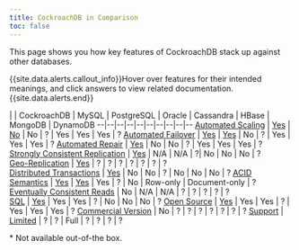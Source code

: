 ```yaml
---
title: CockroachDB in Comparison
toc: false
---
```


<script>
$(document).ready(function(){
    $('[data-toggle="tooltip"]').tooltip();   
});
</script>

This page shows you how key features of CockroachDB stack up against other databases. 

{{site.data.alerts.callout_info}}Hover over features for their intended meanings, and click answers to view related documentation.{{site.data.alerts.end}}

| | CockroachDB | MySQL | PostgreSQL | Oracle | Cassandra | HBase | MongoDB | DynamoDB
--|--|--|--|--|--|--|--|--|--
<a href="#" data-toggle="tooltip" title="Automatic and continuous rebalancing of data between the nodes of a cluster.">Automated Scaling</a> | [Yes](frequently-asked-questions.html#how-does-cockroachdb-scale) | [No](https://dev.mysql.com/doc/refman/5.7/en/ha-overview.html) | No | ? | Yes | Yes  | Yes | ?
<a href="#" data-toggle="tooltip" title="Uninterrupted availability of data through small- and large-scale failures, from server restarts to datacenter outages.">Automated Failover</a> | [Yes](frequently-asked-questions.html#how-does-cockroachdb-survive-failures) | [Yes](https://dev.mysql.com/doc/mysql-utilities/1.5/en/utils-task-autofailover.html) | No | ? | Yes | Yes | Yes | ?
<a href="#" data-toggle="tooltip" title="Automatic repair of missing data after failures, using unaffected replicas as sources.">Automated Repair</a> | [Yes](frequently-asked-questions.html#how-does-cockroachdb-survive-failures) | No | No | ? | Yes | Yes | Yes | ?
<a href="#" data-toggle="tooltip" title="Guarantee that any majority of replicas (e.g., 2 out of 3) can always provide the most recently written data on reads.">Strongly Consistent Replication</a> | [Yes](frequently-asked-questions.html#how-is-cockroachdb-strongly-consistent) | N/A | N/A | ?| No | No | No | ?   
<a href="#" data-toggle="tooltip" title="Replication across geographically distributed nodes.">Geo-Replication</a> | [Yes](frequently-asked-questions.html#how-does-cockroachdb-scale) | ? | ? | ? | ? | ? | ? | ?  
<a href="#" data-toggle="tooltip" title="Correctly committed transactions across a distributed cluster, whether it’s a few nodes in a single location or many nodes in multiple datacenters.">Distributed Transactions</a> | [Yes](frequently-asked-questions.html#does-cockroachdb-support-distributed-transactions) | No | No | ? | No | No | No | ? 
<a href="#" data-toggle="tooltip" title="Guarantee that every transaction provides atomicity, consistency, isolation, and durability.">ACID Semantics</a> | [Yes](frequently-asked-questions#does-cockroachdb-have-acid-semantics) | [Yes](https://dev.mysql.com/doc/refman/5.7/en/faqs-general.html#faq-mysql-have-acid-transactions) | Yes | ? | No | Row-only | Document-only | ?   
<a href="#" data-toggle="tooltip" title="Ability to read from replicas that do not have the most recently written data.">Eventually Consistent Reads</a> | No | N/A | N/A | ? | ? | ? | ? | ?     
<a href="#" data-toggle="tooltip" title="Developer endpoint is based on the SQL database query language standard.">SQL</a> | [Yes](frequently-asked-questions.html#why-is-cockroachdb-sql) | Yes | Yes | ? | No | No | No | ? 
<a href="#" data-toggle="tooltip" title="Source code of the database is freely available for study, change, and distribution to anyone and for any purpose.">Open Source</a> | [Yes](contribute-to-cockroachdb.html) | Yes | Yes | ? | Yes | Yes | Yes | ? 
<a href="#" data-toggle="tooltip" title="Enterpise or expanded version of the database available to paying customers.">Commercial Version</a> | No | ? | ? | ? | ? | ? | ? | ?
<a href="#" data-toggle="tooltip" title='Guidance on database usage and troubleshooting, either "Limited" (free, community-based) or "Full" (paid, 24/7 access to dedicated staff).'>Support</a> | [Limited](contribute-to-cockroachdb.html#get-in-touch) | ? | ? | Full | ? | ? | ? | ?

\* Not available out-of-the box.